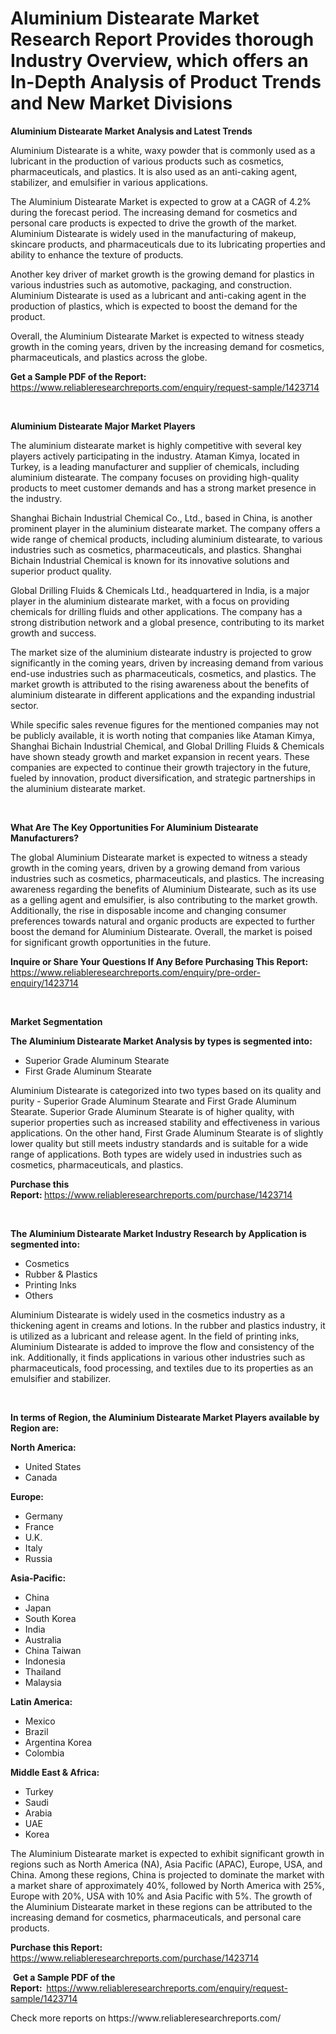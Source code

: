 <p><h1>Aluminium Distearate Market Research Report Provides thorough Industry Overview, which offers an In-Depth Analysis of Product Trends and New Market Divisions</h1></p><p><strong>Aluminium Distearate Market Analysis and Latest Trends</strong></p>
<p><p>Aluminium Distearate is a white, waxy powder that is commonly used as a lubricant in the production of various products such as cosmetics, pharmaceuticals, and plastics. It is also used as an anti-caking agent, stabilizer, and emulsifier in various applications.</p><p>The Aluminium Distearate Market is expected to grow at a CAGR of 4.2% during the forecast period. The increasing demand for cosmetics and personal care products is expected to drive the growth of the market. Aluminium Distearate is widely used in the manufacturing of makeup, skincare products, and pharmaceuticals due to its lubricating properties and ability to enhance the texture of products.</p><p>Another key driver of market growth is the growing demand for plastics in various industries such as automotive, packaging, and construction. Aluminium Distearate is used as a lubricant and anti-caking agent in the production of plastics, which is expected to boost the demand for the product.</p><p>Overall, the Aluminium Distearate Market is expected to witness steady growth in the coming years, driven by the increasing demand for cosmetics, pharmaceuticals, and plastics across the globe.</p></p>
<p><strong>Get a Sample PDF of the Report:&nbsp;</strong> <a href="https://www.reliableresearchreports.com/enquiry/request-sample/1423714">https://www.reliableresearchreports.com/enquiry/request-sample/1423714</a></p>
<p>&nbsp;</p>
<p><strong>Aluminium Distearate Major Market Players</strong></p>
<p><p>The aluminium distearate market is highly competitive with several key players actively participating in the industry. Ataman Kimya, located in Turkey, is a leading manufacturer and supplier of chemicals, including aluminium distearate. The company focuses on providing high-quality products to meet customer demands and has a strong market presence in the industry.</p><p>Shanghai Bichain Industrial Chemical Co., Ltd., based in China, is another prominent player in the aluminium distearate market. The company offers a wide range of chemical products, including aluminium distearate, to various industries such as cosmetics, pharmaceuticals, and plastics. Shanghai Bichain Industrial Chemical is known for its innovative solutions and superior product quality.</p><p>Global Drilling Fluids & Chemicals Ltd., headquartered in India, is a major player in the aluminium distearate market, with a focus on providing chemicals for drilling fluids and other applications. The company has a strong distribution network and a global presence, contributing to its market growth and success.</p><p>The market size of the aluminium distearate industry is projected to grow significantly in the coming years, driven by increasing demand from various end-use industries such as pharmaceuticals, cosmetics, and plastics. The market growth is attributed to the rising awareness about the benefits of aluminium distearate in different applications and the expanding industrial sector.</p><p>While specific sales revenue figures for the mentioned companies may not be publicly available, it is worth noting that companies like Ataman Kimya, Shanghai Bichain Industrial Chemical, and Global Drilling Fluids & Chemicals have shown steady growth and market expansion in recent years. These companies are expected to continue their growth trajectory in the future, fueled by innovation, product diversification, and strategic partnerships in the aluminium distearate market.</p></p>
<p>&nbsp;</p>
<p><strong>What Are The Key Opportunities For Aluminium Distearate Manufacturers?</strong></p>
<p><p>The global Aluminium Distearate market is expected to witness a steady growth in the coming years, driven by a growing demand from various industries such as cosmetics, pharmaceuticals, and plastics. The increasing awareness regarding the benefits of Aluminium Distearate, such as its use as a gelling agent and emulsifier, is also contributing to the market growth. Additionally, the rise in disposable income and changing consumer preferences towards natural and organic products are expected to further boost the demand for Aluminium Distearate. Overall, the market is poised for significant growth opportunities in the future.</p></p>
<p><strong>Inquire or Share Your Questions If Any Before Purchasing This Report:</strong> <a href="https://www.reliableresearchreports.com/enquiry/pre-order-enquiry/1423714">https://www.reliableresearchreports.com/enquiry/pre-order-enquiry/1423714</a></p>
<p>&nbsp;</p>
<p><strong>Market Segmentation</strong></p>
<p><strong>The Aluminium Distearate Market Analysis by types is segmented into:</strong></p>
<p><ul><li>Superior Grade Aluminum Stearate</li><li>First Grade Aluminum Stearate</li></ul></p>
<p><p>Aluminium Distearate is categorized into two types based on its quality and purity - Superior Grade Aluminum Stearate and First Grade Aluminum Stearate. Superior Grade Aluminum Stearate is of higher quality, with superior properties such as increased stability and effectiveness in various applications. On the other hand, First Grade Aluminum Stearate is of slightly lower quality but still meets industry standards and is suitable for a wide range of applications. Both types are widely used in industries such as cosmetics, pharmaceuticals, and plastics.</p></p>
<p><strong>Purchase this Report:&nbsp;</strong><a href="https://www.reliableresearchreports.com/purchase/1423714">https://www.reliableresearchreports.com/purchase/1423714</a></p>
<p>&nbsp;</p>
<p><strong>The Aluminium Distearate Market Industry Research by Application is segmented into:</strong></p>
<p><ul><li>Cosmetics</li><li>Rubber & Plastics</li><li>Printing Inks</li><li>Others</li></ul></p>
<p><p>Aluminium Distearate is widely used in the cosmetics industry as a thickening agent in creams and lotions. In the rubber and plastics industry, it is utilized as a lubricant and release agent. In the field of printing inks, Aluminium Distearate is added to improve the flow and consistency of the ink. Additionally, it finds applications in various other industries such as pharmaceuticals, food processing, and textiles due to its properties as an emulsifier and stabilizer.</p></p>
<p>&nbsp;</p>
<p><strong>In terms of Region, the Aluminium Distearate Market Players available by Region are:</strong></p>
<p>
    <p> <strong> North America: </strong>
        <ul>
            <li>United States</li>
            <li>Canada</li>
        </ul>
        </p> 
    <p> <strong> Europe: </strong>
        <ul>
            <li>Germany</li>
            <li>France</li>
            <li>U.K.</li>
            <li>Italy</li>
            <li>Russia</li>
        </ul>
        </p> 
    <p> <strong> Asia-Pacific: </strong>
        <ul>
            <li>China</li>
            <li>Japan</li>
            <li>South Korea</li>
            <li>India</li>
            <li>Australia</li>
            <li>China Taiwan</li>
            <li>Indonesia</li>
            <li>Thailand</li>
            <li>Malaysia</li>
        </ul>
        </p> 
    <p> <strong> Latin America: </strong>
        <ul>
            <li>Mexico</li>
            <li>Brazil</li>
            <li>Argentina Korea</li>
            <li>Colombia</li>
        </ul>
        </p> 
    <p> <strong> Middle East & Africa: </strong>
        <ul>
            <li>Turkey</li>
            <li>Saudi</li>
            <li>Arabia</li>
            <li>UAE</li>
            <li>Korea</li>
        </ul>
    </p>
    </p>
<p><p>The Aluminium Distearate market is expected to exhibit significant growth in regions such as North America (NA), Asia Pacific (APAC), Europe, USA, and China. Among these regions, China is projected to dominate the market with a market share of approximately 40%, followed by North America with 25%, Europe with 20%, USA with 10% and Asia Pacific with 5%. The growth of the Aluminium Distearate market in these regions can be attributed to the increasing demand for cosmetics, pharmaceuticals, and personal care products.</p></p>
<p><strong>Purchase this Report: </strong><a href="https://www.reliableresearchreports.com/purchase/1423714">https://www.reliableresearchreports.com/purchase/1423714</a></p>
<p>&nbsp;<strong>Get a Sample PDF of the Report:&nbsp;&nbsp;</strong><a href="https://www.reliableresearchreports.com/enquiry/request-sample/1423714">https://www.reliableresearchreports.com/enquiry/request-sample/1423714</a></p>
<p><strong></strong></p>
<p>Check more reports on https://www.reliableresearchreports.com/</p>